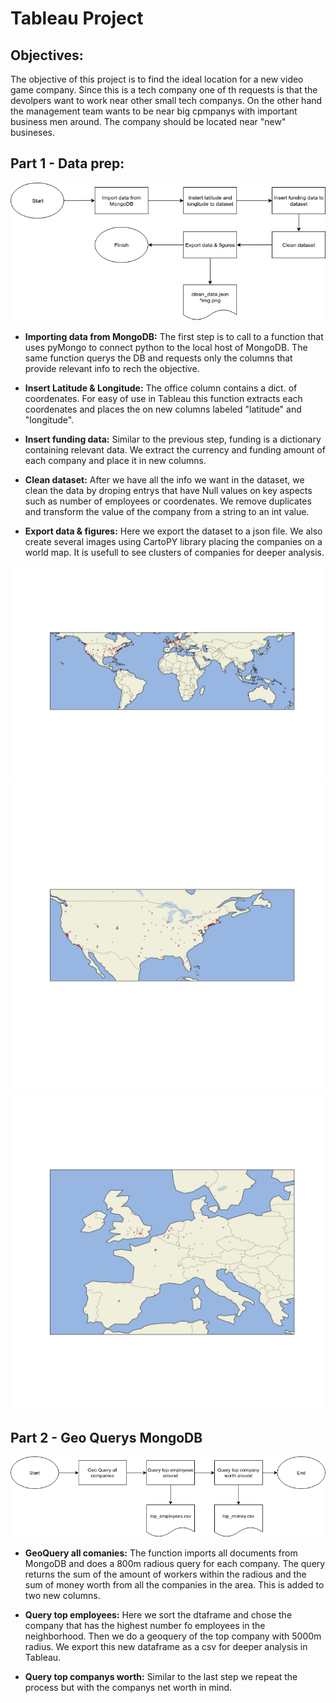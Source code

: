 # Tableau Project #

## Objectives: ##
The objective of this project is to find the ideal location for a new video game company.  Since this is a tech company one of th requests is that the devolpers want to work near other small tech companys. On the other hand the management team wants to be near big cpmpanys with important business men around.  The company should be located near "new" busineses.

## Part 1 - Data prep: ##

![FlowChart 1](flow1.png)

- **Importing data from MongoDB:** The first step is to call to a function that uses pyMongo to connect python to the local host of MongoDB.  The same function querys the DB and  requests only the columns that provide relevant info to rech the objective.

- **Insert Latitude & Longitude:** The office column contains a dict. of coordenates. For easy of use in Tableau this function extracts each coordenates and places the on new columns labeled "latitude" and "longitude".

- **Insert funding data:**  Similar to the previous step, funding is a dictionary containing relevant data.  We extract the currency and funding amount of each company and place it in new columns.

- **Clean dataset:** After we have all the info we want in the dataset, we clean the data by droping entrys that have Null values on key aspects such as number of employees or coordenates.  We remove duplicates and transform the value of the company from a string to an int value.

- **Export data & figures:**  Here we export the dataset to a json file. We also create several images using CartoPY library placing the companies on a world map.  It is usefull to see clusters of companies for deeper analysis.

![World Map](world_map.png)
![US Map](us_map.png)
![Europe dMap](eu_map.png)

## Part 2 - Geo Querys MongoDB ##

![FlowChart 2](flow2.png)

- **GeoQuery all comanies:** The function imports all documents from MongoDB and does a 800m radious query for each company.  The query returns the sum of the amount of workers within the radious and the sum of money worth from all the companies in the area.  This is added to two new columns.

- **Query top employees:**  Here we sort the dtaframe and chose the company that has the highest number fo employees in the neighborhood.  Then we do a geoquery of the top company with 5000m radius.  We export this new dataframe as a csv for deeper analysis in Tableau.

- **Query top companys worth:** Similar to the last step we repeat the process but with the companys net worth in mind.